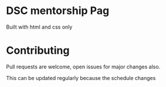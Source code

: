 # DSC mentorship Pag
Built with html and css only

# Contributing
Pull requests are welcome, open issues for major changes also.


This can be updated regularly because the schedule changes